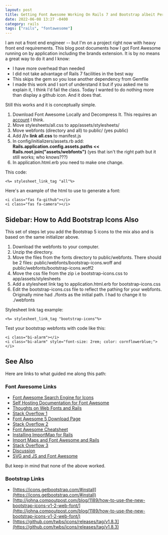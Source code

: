 ```yaml
---
layout: post
title: Getting Font Awesome Working On Rails 7 and Bootstrap albeit Perhaps Poorly
date: 2022-06-08 13:27 -0400
category: rails
tags: ["rails", "fontawesome"]
---
```

I am not a front end engineer -- but I'm on a project right now with heavy front end requirements.  This blog post documents how I got Font Awesome running on by application including the brands extension.  It is by no means a great way to do it and I know:

* I have more overhead than needed
* I did not take advantage of Rails 7 facilities in the best way
* This skips the gem so you lose another dependency from Gemfile
* I made this work and I sort of understand it but if you asked me to explain it, I think I'd fail the class.  Today I wanted to do nothing more than display a github icon.  And it does that.

Still this works and it is conceptually simple.

1. Download Font Awesome Locally and Decompress It.  This requires an [account](https://fontawesome.com/account) I think.
2. Move stylesheets/all.css to app/assets/stylesheets/
3. Move webfonts (directory and all) to public/ (yes public)
4. Add **//= link all.css** to manifest.js
5. In config/initializers/assets.rb add: **Rails.application.config.assets.paths << Rails.root.join("assets/webfonts")** (yes that isn't the right path but it still works; who knows???)
6. In application.html.erb you need to make one change.

This code:

    <%= stylesheet_link_tag "all"%>

Here's an example of the html to use to generate a font:

    <i class="fas fa-github"></i>
    <i class="fas fa-camera"></i>
    
## Sidebar: How to Add Bootstrap Icons Also

This set of steps let you add the Bootstrap 5 icons to the mix also and is based on the same initializer above.

1. Download the webfonts to your computer.
2. Unzip the directory.
3. Move the files from the fonts directory to public/webfonts.  There should be 2 files: public/webfonts/bootstrap-icons.woff and public/webfonts/bootstrap-icons.woff2
4. Move the css file from the zip i.e bootstrap-icons.css to app/assets/stylesheets
5. Add a stylesheet link tag to application.html.erb for bootstrap-icons.css
6. Edit the bootstrap-icons.css file to reflect the pathing for your webfonts.  Originally mine had ./fonts as the initial path.  I had to change it to ./webfonts

Stylesheet link tag example:

    <%= stylesheet_link_tag "bootstrap-icons"%> 

Test your bootstrap webfonts with code like this:

    <i class="bi-alarm"></i>
    <i class="bi-alarm" style="font-size: 2rem; color: cornflowerblue;"></i>

## See Also

Here are links to what guided me along this path:

### Font Awesome Links

* [Font Awesome Search Engine for Icons](https://fontawesome.com/search?q=time&s=brands%2Csolid)
* [Self Hosting Documentation for Font Awesome](https://fontawesome.com/v5/docs/web/setup/host-font-awesome-yourself)
* [Thoughts on Web Fonts and Rails](https://gist.github.com/anotheruiguy/7379570)
* [Stack Overflow 1](https://stackoverflow.com/questions/70526113/how-to-use-bootstrap-icons-with-rails-7-0)
* [Font Awesome 5 Download Page](https://fontawesome.com/v5/download#v5-15-4)
* [Stack Overflow 2](https://stackoverflow.com/questions/49328750/font-awesome-5-brand-icons-not-working)
* [Font Awesome Cheatsheet](https://fontawesome.com/v5/cheatsheet/free/brands)
* [Installing ImportMap for Rails](https://github.com/rails/importmap-rails)
* [Import Maps and Font Awesome and Rails](https://pablofernandez.tech/2022/03/12/using-font-awesome-6-in-a-rails-7-project-that-uses-importmaps/)
* [Stack Overflow 3](https://stackoverflow.com/questions/71430573/can-font-awesome-be-used-with-importmaps-in-rails-7)
* [Discussion](https://discuss.rubyonrails.org/t/using-fontawesome-6-with-stimulus-rails-7/80024)
* [SVG and JS and Font Awesome](https://fontawesome.com/docs/web/use-with/rails-turbolinks)

But keep in mind that none of the above worked.

### Bootstrap Links

* [https://icons.getbootstrap.com/#install](https://icons.getbootstrap.com/#install)
* [http://johna.compoutpost.com/blog/1189/how-to-use-the-new-bootstrap-icons-v1-2-web-font/](http://johna.compoutpost.com/blog/1189/how-to-use-the-new-bootstrap-icons-v1-2-web-font/)
* [https://github.com/twbs/icons/releases/tag/v1.8.3](https://github.com/twbs/icons/releases/tag/v1.8.3)
